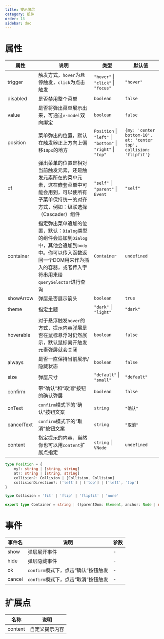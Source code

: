 ```yaml
---
title: 提示弹层
category: 组件
order: 13
sidebar: doc
---
```


# 属性

| 属性 | 说明 | 类型 | 默认值 |
| --- | --- | --- | --- |
| trigger | 触发方式，`hover`为悬停触发，`click`为点击触发 | `"hover"` &#124; `"click"` &#124; `"focus"` | `"hover"` |
| disabled | 是否禁用整个菜单 | `boolean` | `false` |
| value | 是否将弹出菜单展示出来，可通过`v-model`双向绑定 | `boolean` | `false` |
| position | 菜单弹出的位置，默认在触发器正上方向上偏移`10px`的地方 | `Position` &#124; `"left"` &#124; `"bottom"` &#124; `"right"` &#124; `"top"` | `{my: 'center bottom-10', at: 'center top', collision: 'flipfit'}` |
| of | 弹出菜单的位置是相对当前触发元素，还是触发元素所在的菜单元素，这在嵌套菜单中可能会用到，可以使所有子菜单保持统一的对齐方式，例如：级联选择（Cascader）组件 | `"self"` &#124; `"parent"` &#124; `Event` | `"self"` |
| container | 指定弹出菜单追加的位置，默认：`Dialog`类型的组件会追加到`Dialog`中，其他会追加到`body`中。你可以传入函数返回一个DOM用来作为插入的容器，或者传入字符串用来给`querySelector`进行查询 | `Container` | `undefined` |
| showArrow | 弹层是否展示箭头 | `boolean` | `true` |
| theme | 指定主题 | `"dark"` &#124; `"light"` | `"dark"` |
| hoverable | 对于悬浮触发`hover`的方式，提示内容弹层是否在鼠标悬浮时仍然展示，默认鼠标离开触发元素弹层就会关闭 | `boolean` | `false` |
| always | 是否一直保持当前展示/隐藏状态 | `boolean` | `false` |
| size | 弹层尺寸 | `"default"` &#124; `"small"` | `"default"` |
| confirm | 带“确认”和“取消”按钮的确认弹层 | `boolean` | `false` |
| onText | `confirm`模式下的“确认”按钮文案 | `string` | `"确认"` |
| cancelText | `confirm`模式下的“取消”按钮文案 | `string` | `"取消"` |
| content | 指定提示的内容，当然你也可以用`content`扩展点指定 | `string` &#124; `VNode` | `undefined` |

```ts
type Position = {
    my?: string | [string, string]
    at?: string | [string, string]
    collision?: Collision | [Collision, Collision] 
    collisionDirection?: ['left'] | ['top'] | ['left', 'top']
}

type Collision = 'fit' | 'flip' | 'flipfit' | 'none'

export type Container = string | ((parentDom: Element, anchor: Node | null) => Element)
```

# 事件

| 事件名 | 说明 | 参数 |
| --- | --- | --- |
| show | 弹层展开事件 | - |
| hide | 弹层隐藏事件 | - |
| ok | `confirm`模式下，点击“确认”按钮触发 | - |
| cancel | `confirm`模式下，点击“取消”按钮触发 | - |

# 扩展点

| 名称 | 说明 |
| --- | --- |
| content | 自定义提示内容 |
